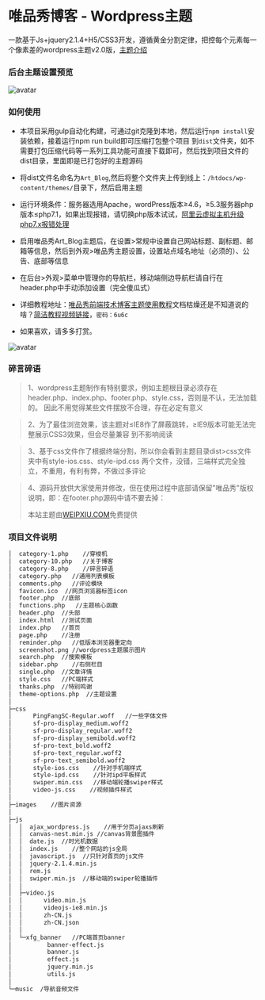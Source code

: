 # 唯品秀博客 - Wordpress主题
一款基于Js+jquery2.1.4+H5/CSS3开发，遵循黄金分割定律，把控每个元素每一个像素差的wordpress主题v2.0版，[主题介绍](https://www.weipxiu.com/?cat=10)

### 后台主题设置预览
![avatar](https://raw.githubusercontent.com/weipxiu/weipxiu/master/src/images/wp-theme-options.png)

### 如何使用

- 本项目采用gulp自动化构建，可通过git克隆到本地，然后运行`npm install`安装依赖，接着运行npm run build即可压缩打包整个项目
  到`dist`文件夹，如不需要打包压缩代码等一系列工具功能可直接下载即可，然后找到项目文件的dist目录，里面即是已打包好的主题源码

- 将dist文件名命名为`Art_Blog`,然后将整个文件夹上传到线上：`/htdocs/wp-content/themes/`目录下，然后启用主题

- 运行环境条件：服务器选用Apache，wordPress版本≥4.6，≥5.3服务器php版本≤php7.1，如果出现报错，请切换php版本试试，[阿里云虚拟主机升级php7.x报错处理](https://www.weipxiu.com/2909.html)

- 启用唯品秀Art_Blog主题后，在设置>常规中设置自己网站标题、副标题、邮箱等信息，然后到外观>唯品秀主题设置，设置站点域名地址（必须的）、公告、底部等信息

- 在后台>外观>菜单中管理你的导航栏，移动端侧边导航栏请自行在header.php中手动添加设置（完全傻瓜式）

- 详细教程地址：[唯品秀前端技术博客主题使用教程](https://www.weipxiu.com/3355.html)文档枯燥还是不知道说的啥？[简洁教程视频链接](https://pan.baidu.com/s/19wibJjeagvLRFOuUV2GvEQ)，`密码：6u6c`

- 如果喜欢，请多多打赏。

![avatar](https://raw.githubusercontent.com/weipxiu/weipxiu/master/src/images/zhiwei.png)

### 碎言碎语

> 1、wordpress主题制作有特别要求，例如主题根目录必须存在header.php、index.php、footer.php、style.css，否则是不认，无法加载的。
因此不用觉得某些文件摆放不合理，存在必定有意义

> 2、为了最佳浏览效果，该主题对≤IE8作了屏蔽跳转，≥IE9版本可能无法完整展示CSS3效果，但会尽量兼容
到不影响阅读

> 3、基于css文件作了根据终端分割，所以你会看到主题目录dist>css文件夹中有style-ios.css、style-ipd.css
两个文件，没错，三端样式完全独立，不重用，有利有弊，不做过多评论

> 4、源码开放供大家使用并修改，但在使用过程中底部请保留"唯品秀"版权说明，即：在footer.php源码中请不要去掉：<p>本站主题由<a href="https://www.weipxiu.com/" class="highlight">WEIPXIU.COM</a>免费提供</p>

### 项目文件说明
``` bash
│  category-1.php    //穿梭机
│  category-10.php   //关于博客
│  category-8.php    //碎言碎语
│  category.php   //通用列表模板
│  comments.php   //评论模块
│  favicon.ico  //网页浏览器标签icon
│  footer.php  //底部
│  functions.php   //主题核心函数
│  header.php  //头部
│  index.html  //测试页面
│  index.php   //首页
│  page.php    //注册
│  reminder.php   //低版本浏览器重定向
│  screenshot.png //wordpress主题展示图片
│  search.php  //搜索模板
│  sidebar.php    //右侧栏目
│  single.php  //文章详情
│  style.css   //PC端样式
│  thanks.php  //特别鸣谢
│  theme-options.php  //主题设置
│  
├─css
│      PingFangSC-Regular.woff   //一些字体文件
│      sf-pro-display_medium.woff2
│      sf-pro-display_regular.woff2
│      sf-pro-display_semibold.woff2
│      sf-pro-text_bold.woff2
│      sf-pro-text_regular.woff2
│      sf-pro-text_semibold.woff2
│      style-ios.css    //针对手机端样式
│      style-ipd.css    //针对ipd平板样式
│      swiper.min.css   //移动端轮播swiper样式
│      video-js.css    //视频插件样式     
│          
├─images    //图片资源
│      
├─js
│  │  ajax_wordpress.js    //用于分页ajaxs刷新
│  │  canvas-nest.min.js //canvas背景图插件
│  │  date.js  //时光机数据
│  │  index.js    //整个网站的js全局
│  │  javascript.js  //只针对首页的js文件
│  │  jquery-2.1.4.min.js 
│  │  rem.js
│  │  swiper.min.js  //移动端的swiper轮播插件
│  │  
│  ├─video.js 
│  │      video.min.js
│  │      videojs-ie8.min.js
│  │      zh-CN.js
│  │      zh-CN.json
│  │      
│  └─xfg_banner   //PC端首页banner
│          banner-effect.js
│          banner.js
│          effect.js
│          jquery.min.js
│          utils.js
│          
└─music  /导航音频文件
 ```       
<!-- <h2>使用当前主题网站</h2>

>不完全统计

> 爱前端  https//www.huanggr.cn
> guohui6 http://www.guohui6.com
> 吾爱网赚 http://5iwz.vip
> http://www.cyxlove.cn
> https://www.lgq1.cn


